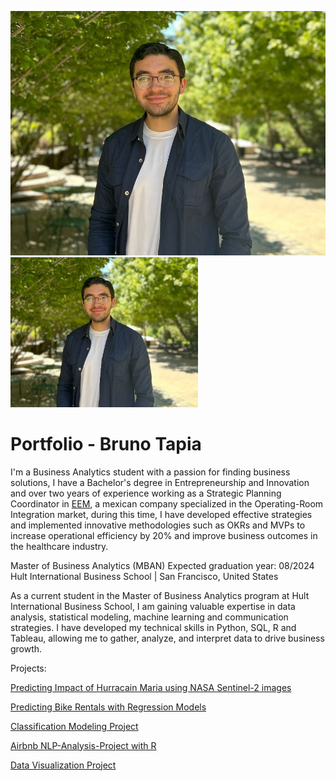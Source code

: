 ![Foto](2501a703-37a1-4e08-9938-044e53dd01da.jpeg)
<img src="2501a703-37a1-4e08-9938-044e53dd01da.jpeg" alt="Descripción de la imagen" width="300" height="240">


# Portfolio - Bruno Tapia
I'm a Business Analytics student with a passion for finding business solutions, I have a Bachelor's degree in Entrepreneurship and Innovation and over two years of experience working as a Strategic Planning Coordinator in [EEM](https://www.eem.com.mx/), a mexican company specialized in the Operating-Room Integration market, during this time, I have developed effective strategies and implemented innovative methodologies such as OKRs and MVPs to increase operational efficiency by 20% and improve business outcomes in the healthcare industry.

Master of Business Analytics (MBAN)
Expected graduation year: 08/2024
Hult International Business School | San Francisco, United States

As a current student in the Master of Business Analytics program at Hult International Business School, I am gaining valuable expertise in data analysis, statistical modeling, machine learning and communication strategies. I have developed my technical skills in Python, SQL, R and Tableau, allowing me to gather, analyze, and interpret data to drive business growth.

Projects:

<a href="https://brunotapiagarcia.github.io/Unsupervised-Project-with-NASA/" >Predicting Impact of Hurracain Maria using NASA Sentinel-2 images</a>

<a href="https://brunotapiagarcia.github.io/Regression-Model/" >Predicting Bike Rentals with Regression Models</a>

<a href="https://brunotapiagarcia.github.io/Classification-Modeling-Project/" >Classification Modeling Project</a>

<a href="https://brunotapiagarcia.github.io/NLP-Analysis-Project/" >Airbnb NLP-Analysis-Project with R</a>

<a href="https://brunotapiagarcia.github.io/Data-Visualization/" >Data Visualization Project</a>
